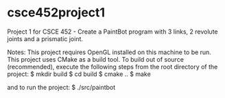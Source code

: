 csce452project1
===============

Project 1 for CSCE 452 - Create a PaintBot program with 3 links, 2 revolute joints and a prismatic joint.

Notes:
This project requires OpenGL installed on this machine to be run.
This project uses CMake as a build tool.  To build out of source (recommended),
execute the following steps from the root directory of the project:
   $ mkdir build
   $ cd build
   $ cmake ..
   $ make

and to run the project:
   $ ./src/paintbot

